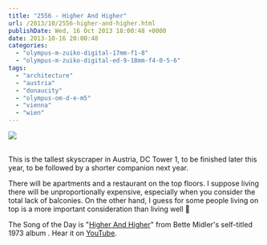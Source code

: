 ```yaml
---
title: "2556 - Higher And Higher"
url: /2013/10/2556-higher-and-higher.html
publishDate: Wed, 16 Oct 2013 18:00:48 +0000
date: 2013-10-16 20:00:48
categories: 
  - "olympus-m-zuiko-digital-17mm-f1-8"
  - "olympus-m-zuiko-digital-ed-9-18mm-f4-0-5-6"
tags: 
  - "architecture"
  - "austria"
  - "donaucity"
  - "olympus-om-d-e-m5"
  - "vienna"
  - "wien"
---
```

<div class="container">
<div class="center"><a target="_blank" href="https://d25zfm9zpd7gm5.cloudfront.net/1200x1200/2013/20131008_183132_lr.jpg"><img src="https://d25zfm9zpd7gm5.cloudfront.net/0600x0600/2013/20131008_183132_lr.jpg" /></a></div>
</div>
<br />

This is the tallest skyscraper in Austria, DC Tower 1, to be finished later this year, to be followed by a shorter companion next year.

<a target="_blank" href="https://d25zfm9zpd7gm5.cloudfront.net/1200x1200/2013/20131008_182152_lr.jpg"><img style="margin: 0pt 10px 0pt 0px; float: left;" src="https://d25zfm9zpd7gm5.cloudfront.net/0150x0150/2013/20131008_182152_lr.jpg" alt="" border="0" /></a> There will be apartments and a restaurant on the top floors. I suppose living there will be unproportionally expensive, especially when you consider the total lack of balconies. On the other hand, I guess for some people living on top is a more important consideration than living well 🙂

 The Song of the Day is "<a href="http://www.lyricsmode.com/lyrics/b/bette_midler/higher_and_higher_your_love_keeps_lifting_me.html" target="_blank">Higher And Higher</a>" from Bette Midler's self-titled 1973 album . Hear it on <a href="http://www.youtube.com/watch?v=tRN5DrPzq3A" target="_blank">YouTube</a>.
